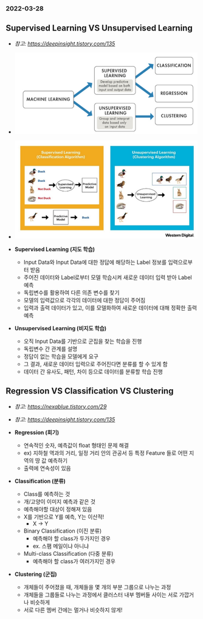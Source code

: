 ### 2022-03-28

## Supervised Learning VS Unsupervised Learning
- *참고: https://deepinsight.tistory.com/135* 
- ![](../images/machine-learning-category.png)
- ![](../images/2022-03-28-supervised&unsupervised.png)
- **Supervised Learning (지도 학습)**
  - Input Data와 Input Data에 대한 정답에 해당하는 Label 정보를 입력으로부터 받음
  - 주어진 데이터와 Label로부터 모델 학습시켜 새로운 데이터 입력 받아 Label 예측
  - 독립변수를 활용하여 다른 의존 변수를 찾기
  - 모델의 입력값으로 각각의 데이터에 대한 정답이 주어짐
  - 입력과 출력 데이터가 있고, 이를 모델화하여 새로운 데이터에 대해 정확한 출력 예측

- **Unsupervised Learning (비지도 학습)**
  - 오직 Input Data를 기반으로 군집을 찾는 학습을 진행
  - 독립변수 간 관계를 설명
  - 정답이 없는 학습을 모델에게 요구
  - 그 결과, 새로운 데이터 입력으로 주어진다면 분류를 할 수 있게 함
  - 데이터 간 유사도, 패턴, 차이 등으로 데이터를 분류할 학습 진행

## Regression VS Classification VS Clustering
- *참고: https://nexablue.tistory.com/29*
- *참고: https://deepinsight.tistory.com/135*
- **Regression (회기)**
  - 연속적인 숫자, 예측값이 float 형태인 문제 해결
  - ex) 지하철 역과의 거리, 일정 거리 안의 관공서 등 특정 Feature 들로 어떤 지역의 땅 값 예측하기
  - 출력에 연속성이 있음

- **Classification (분류)**
  - Class를 예측하는 것
  - 개/고양이 이미지 예측과 같은 것
  - 예측해야할 대상이 정해져 있음
  - X를 기반으로 Y를 예측, Y는 이산적!
    - X -> Y
  - Binary Classification (이진 분류)
    - 예측해야 할 class가 두가지인 경우
    - ex. 스팸 메일이냐 아니냐
  - Multi-class Classification (다중 분류)
    - 예측해야 할 class가 여러가지인 경우

- **Clustering (군집)**
  - 개체들이 주어졌을 때, 개체들을 몇 개의 부분 그룹으로 나누는 과정
  - 개체들을 그룹들로 나누는 과정에서 클러스터 내부 멤버들 사이는 서로 가깝거나 비슷하게
  - 서로 다른 멤버 간에는 멀거나 비슷하지 않게!
